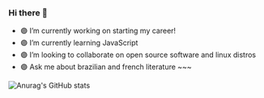 ### Hi there 👋

- 🟣 I’m currently working on starting my career!
- 🟣 I’m currently learning JavaScript
- 🟣 I’m looking to collaborate on open source software and linux distros
- 🟣 Ask me about brazilian and french literature ~~~


![Anurag's GitHub stats](https://github-readme-stats.vercel.app/api?username=guisarria&show_icons=true&theme=aura)
